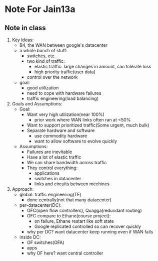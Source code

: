 # Note For Jain13a

## Note in class

1. Key Ideas:
   * B4, the WAN between google's datacenter
   * a whole bunch of stuff:
     * switches, etc.
     * two kind of traffic:
       * elastic traffic: large changes in amount, can tolerate loss
       * high priority traffic(user data)
     * control over the network
   * goal:
     * good utilization
     * need to cope with hardware failures
     * traffic engineering(load balancing)
2. Goals and Assumptions:
   * Goal:
     * Want very high utilization(near 100%)
       * prior work where WAN links often ran at <50%
     * Want to support prioritized traffic(Some urgent, much bulk)
     * Separate hardware and software
       * use commodity hardware
       * want to allow software to evolve quickly
   * Assumptions:
     * Failures are inevitable
     * Have a lot of elastic traffic
     * We can share bandwidth across traffic
     * They control everything:
       * applications
       * switches in datacenter
       * links and circuits between mechines
3. Approach:
   * global: traffic engineering(TE)
     * done centrally(not that many datacenter)
   * per-datacenter(DC):
     * OFC(open flow controllers), Quagga(redundant routing)
     * OFC compare to Ethane(course project):
       * on failure, Ethane restart like soft state
       * Google replicated controlled so can recover quickly
     * why per DC? want datacenter keep running even if WAN fails
   * inside DC:
     * OF switches(OFA)
     * apps
     * why OF here? want central controller